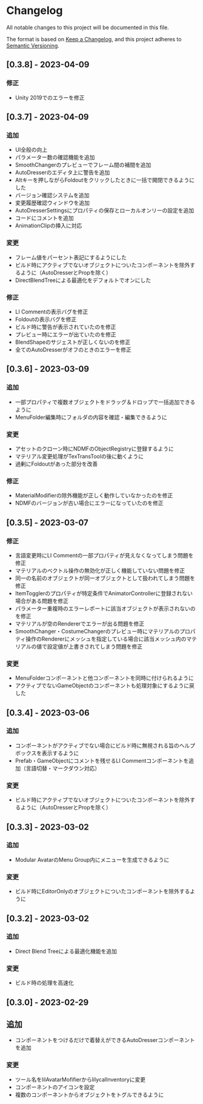 # Changelog
All notable changes to this project will be documented in this file.

The format is based on [Keep a Changelog](https://keepachangelog.com/en/1.0.0/),
and this project adheres to [Semantic Versioning](https://semver.org/spec/v2.0.0.html).

## [0.3.8] - 2023-04-09

### 修正
- Unity 2019でのエラーを修正

## [0.3.7] - 2023-04-09

### 追加
- UI全般の向上
- パラメーター数の確認機能を追加
- SmoothChangerのプレビューでフレーム間の補間を追加
- AutoDresserのエディタ上に警告を追加
- Altキーを押しながらFoldoutをクリックしたときに一括で開閉できるようにした
- バージョン確認システムを追加
- 変更履歴確認ウィンドウを追加
- AutoDresserSettingsにプロパティの保存とローカルオンリーの設定を追加
- コードにコメントを追加
- AnimationClipの挿入に対応

### 変更
- フレーム値をパーセント表記にするようにした
- ビルド時にアクティブでないオブジェクトについたコンポーネントを除外するように（AutoDresserとPropを除く）
- DirectBlendTreeによる最適化をデフォルトでオンにした

### 修正
- LI Commentの表示バグを修正
- Foldoutの表示バグを修正
- ビルド時に警告が表示されていたのを修正
- プレビュー時にエラーが出ていたのを修正
- BlendShapeのサジェストが正しくないのを修正
- 全てのAutoDresserがオフのときのエラーを修正

## [0.3.6] - 2023-03-09

### 追加
- 一部プロパティで複数オブジェクトをドラッグ＆ドロップで一括追加できるように
- MenuFolder編集時にフォルダの内容を確認・編集できるように

### 変更
- アセットのクローン時にNDMFのObjectRegistryに登録するように
- マテリアル変更処理がTexTransToolの後に動くように
- 過剰にFoldoutがあった部分を改善

### 修正
- MaterialModifierの除外機能が正しく動作していなかったのを修正
- NDMFのバージョンが古い場合にエラーになっていたのを修正

## [0.3.5] - 2023-03-07

### 修正
- 言語変更時にLI Commentの一部プロパティが見えなくなってしまう問題を修正
- マテリアルのベクトル操作の無効化が正しく機能していない問題を修正
- 同一の名前のオブジェクトが同一オブジェクトとして扱われてしまう問題を修正
- ItemTogglerのプロパティが特定条件でAnimatorControllerに登録されない場合がある問題を修正
- パラメーター重複時のエラーレポートに該当オブジェクトが表示されないのを修正
- マテリアルが空のRendererでエラーが出る問題を修正
- SmoothChanger・CostumeChangerのプレビュー時にマテリアルのプロパティ操作のRendererにメッシュを指定している場合に該当メッシュ内のマテリアルの値で設定値が上書きされてしまう問題を修正

### 変更
- MenuFolderコンポーネントと他コンポーネントを同時に付けられるように
- アクティブでないGameObjectのコンポーネントも処理対象にするように戻した

## [0.3.4] - 2023-03-06

### 追加
- コンポーネントがアクティブでない場合にビルド時に無視される旨のヘルプボックスを表示するように
- Prefab・GameObjectにコメントを残せるLI Commentコンポーネントを追加（言語切替・マークダウン対応）

### 変更
- ビルド時にアクティブでないオブジェクトについたコンポーネントを除外するように（AutoDresserとPropを除く）

## [0.3.3] - 2023-03-02

### 追加
- Modular AvatarのMenu Group内にメニューを生成できるように

### 変更
- ビルド時にEditorOnlyのオブジェクトについたコンポーネントを除外するように

## [0.3.2] - 2023-03-02

### 追加
- Direct Blend Treeによる最適化機能を追加

### 変更
- ビルド時の処理を高速化

## [0.3.0] - 2023-02-29

## 追加
- コンポーネントをつけるだけで着替えができるAutoDresserコンポーネントを追加

### 変更
- ツール名をlilAvatarMofifierからlilycalInventoryに変更
- コンポーネントのアイコンを設定
- 複数のコンポーネントからオブジェクトをトグルできるように

